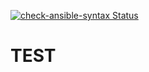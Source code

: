 [![check-ansible-syntax Status](https://github.com/florian-hild-1/Test01/actions/workflows/check-ansible-syntax.yml/badge.svg?event=push)](https://github.com/florian-hild-1/Test01/actions/workflows/check-ansible-syntax.yml)

TEST
=========
